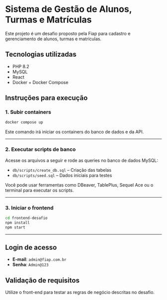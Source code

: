 # Sistema de Gestão de Alunos, Turmas e Matrículas

Este projeto é um desafio proposto pela Fiap para cadastro e gerenciamento de alunos, turmas e matrículas.

## Tecnologias utilizadas

- PHP 8.2
- MySQL
- React
- Docker + Docker Compose

## Instruções para execução

### 1. Subir containers

```bash
docker compose up
```

Este comando irá iniciar os containers do banco de dados e da API.

---

### 2. Executar scripts de banco

Acesse os arquivos a seguir e rode as queries no banco de dados MySQL:

- `db/scripts/create_db.sql` – Criação das tabelas
- `db/scripts/seed.sql` – Dados iniciais para testes

Você pode usar ferramentas como DBeaver, TablePlus, Sequel Ace ou o terminal para executar os scripts.

---

### 3. Iniciar o frontend

```bash
cd frontend-desafio
npm install
npm start
```
---

## Login de acesso

- **E-mail**: `admin@fiap.com.br`
- **Senha**: `Admin@123`

## Validação de requisitos

Utilize o front-end para testar as regras de negócio descritas no desafio. 